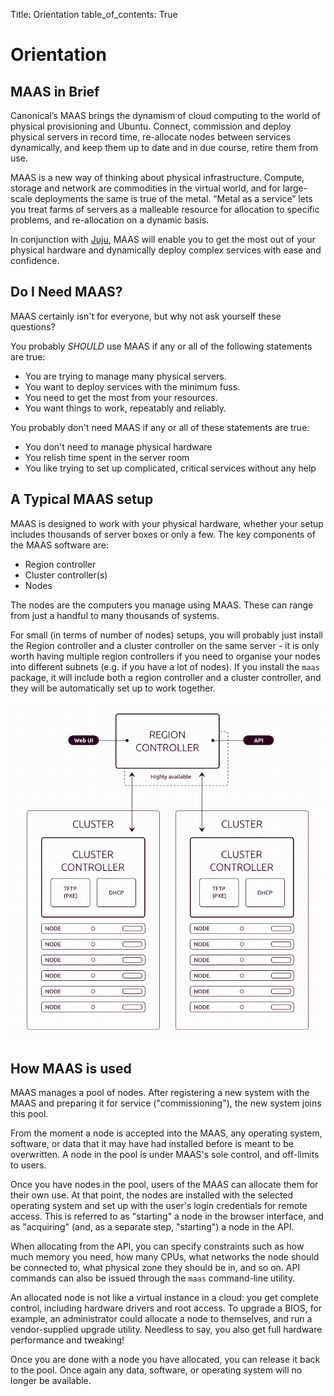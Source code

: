 Title: Orientation
table_of_contents: True

# Orientation

## MAAS in Brief

Canonical’s MAAS brings the dynamism of cloud computing to the world of
physical provisioning and Ubuntu. Connect, commission and deploy physical
servers in record time, re-allocate nodes between services dynamically, and
keep them up to date and in due course, retire them from use.

MAAS is a new way of thinking about physical infrastructure. Compute, storage
and network are commodities in the virtual world, and for large-scale
deployments the same is true of the metal. “Metal as a service” lets you treat
farms of servers as a malleable resource for allocation to specific problems,
and re-allocation on a dynamic basis.

In conjunction with [Juju][juju], MAAS will enable you to get the most out of
your physical hardware and dynamically deploy complex services with ease and
confidence.

## Do I Need MAAS?

MAAS certainly isn't for everyone, but why not ask yourself these questions?

You probably *SHOULD* use MAAS if any or all of the following statements are
true:

- You are trying to manage many physical servers.
- You want to deploy services with the minimum fuss.
- You need to get the most from your resources.
- You want things to work, repeatably and reliably.

You probably don't need MAAS if any or all of these statements are true:

- You don't need to manage physical hardware
- You relish time spent in the server room
- You like trying to set up complicated, critical services without any help

## A Typical MAAS setup

MAAS is designed to work with your physical hardware, whether your setup
includes thousands of server boxes or only a few. The key components of the
MAAS software are:

- Region controller
- Cluster controller(s)
- Nodes

The nodes are the computers you manage using MAAS. These can range from just a
handful to many thousands of systems.

For small (in terms of number of nodes) setups, you will probably just install
the Region controller and a cluster controller on the same server - it is only
worth having multiple region controllers if you need to organise your nodes
into different subnets (e.g. if you have a lot of nodes). If you install the
`maas` package, it will include both a region controller and a cluster
controller, and they will be automatically set up to work together.

![image](../media/1.9_orientation_architecture-diagram.png)

## How MAAS is used

MAAS manages a pool of nodes. After registering a new system with the MAAS and
preparing it for service ("commissioning"), the new system joins this pool.

From the moment a node is accepted into the MAAS, any operating system,
software, or data that it may have had installed before is meant to be
overwritten. A node in the pool is under MAAS's sole control, and off-limits
to users.

Once you have nodes in the pool, users of the MAAS can allocate them for their
own use. At that point, the nodes are installed with the selected operating
system and set up with the user's login credentials for remote access. This is
referred to as "starting" a node in the browser interface, and as "acquiring"
(and, as a separate step, "starting") a node in the API.

When allocating from the API, you can specify constraints such as how much
memory you need, how many CPUs, what networks the node should be connected to,
what physical zone they should be in, and so on. API commands can also be
issued through the `maas` command-line utility.

An allocated node is not like a virtual instance in a cloud: you get complete
control, including hardware drivers and root access. To upgrade a BIOS, for
example, an administrator could allocate a node to themselves, and run a
vendor-supplied upgrade utility. Needless to say, you also get full hardware
performance and tweaking!

Once you are done with a node you have allocated, you can release it back to
the pool. Once again any data, software, or operating system will no longer be
available.

<!-- LINKS -->
[juju]: https://jujucharms.com/
